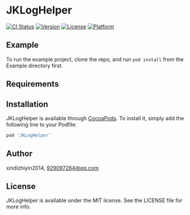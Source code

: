 # JKLogHelper

[![CI Status](https://img.shields.io/travis/xindizhiyin2014/JKLogHelper.svg?style=flat)](https://travis-ci.org/xindizhiyin2014/JKLogHelper)
[![Version](https://img.shields.io/cocoapods/v/JKLogHelper.svg?style=flat)](https://cocoapods.org/pods/JKLogHelper)
[![License](https://img.shields.io/cocoapods/l/JKLogHelper.svg?style=flat)](https://cocoapods.org/pods/JKLogHelper)
[![Platform](https://img.shields.io/cocoapods/p/JKLogHelper.svg?style=flat)](https://cocoapods.org/pods/JKLogHelper)

## Example

To run the example project, clone the repo, and run `pod install` from the Example directory first.

## Requirements

## Installation

JKLogHelper is available through [CocoaPods](https://cocoapods.org). To install
it, simply add the following line to your Podfile:

```ruby
pod 'JKLogHelper'
```

## Author

xindizhiyin2014, 929097264@qq.com

## License

JKLogHelper is available under the MIT license. See the LICENSE file for more info.
